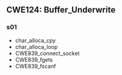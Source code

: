 ## CWE124: Buffer_Underwrite

### s01
- char_alloca_cpy
- char_alloca_loop
- CWE839_connect_socket
- CWE839_fgets
- CWE839_fscanf
